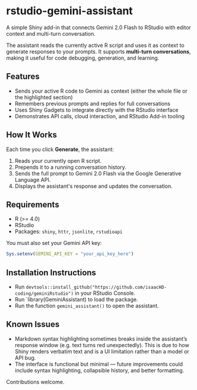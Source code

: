 # rstudio-gemini-assistant
A simple Shiny add-in that connects Gemini 2.0 Flash to RStudio with editor context and multi-turn conversation.

The assistant reads the currently active R script and uses it as context to generate responses to your prompts. It supports **multi-turn conversations**, making it useful for code debugging, generation, and learning.

## Features

- Sends your active R code to Gemini as context (either the whole file or the highlighted section)
- Remembers previous prompts and replies for full conversations
- Uses Shiny Gadgets to integrate directly with the RStudio interface
- Demonstrates API calls, cloud interaction, and RStudio Add-in tooling

## How It Works

Each time you click **Generate**, the assistant:
1. Reads your currently open R script.
2. Prepends it to a running conversation history.
3. Sends the full prompt to Gemini 2.0 Flash via the Google Generative Language API.
4. Displays the assistant's response and updates the conversation.

## Requirements

- R (>= 4.0)
- RStudio
- Packages: `shiny`, `httr`, `jsonlite`, `rstudioapi`

You must also set your Gemini API key:

```r
Sys.setenv(GEMINI_API_KEY = "your_api_key_here")
```
## Installation Instructions

- Run `devtools::install_github("https://github.com/isaacHD-coding/geminiRstudio")` in your RStudio Console.
- Run `library(GeminiAssistant) to load the package.
- Run the function `gemini_assistant()` to open the assistant.

## Known Issues

- Markdown syntax highlighting sometimes breaks inside the assistant’s response window (e.g. text turns red unexpectedly). This is due to how Shiny renders verbatim text and is a UI limitation rather than a model or API bug.
- The interface is functional but minimal — future improvements could include syntax highlighting, collapsible history, and better formatting.

Contributions welcome.

